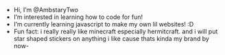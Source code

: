 -  Hi, I’m @AmbstaryTwo
-  I’m interested in learning how to code for fun!
- I’m currently learning javascript to make my own lil websites! :D
- Fun fact: i really really like minecraft especially hermitcraft. and i will put star shaped stickers on anything i like cause thats kinda my brand by now-

<!---
AmbstaryTwo/AmbstaryTwo is a ✨ special ✨ repository because its `README.md` (this file) appears on your GitHub profile.
You can click the Preview link to take a look at your changes.
--->
